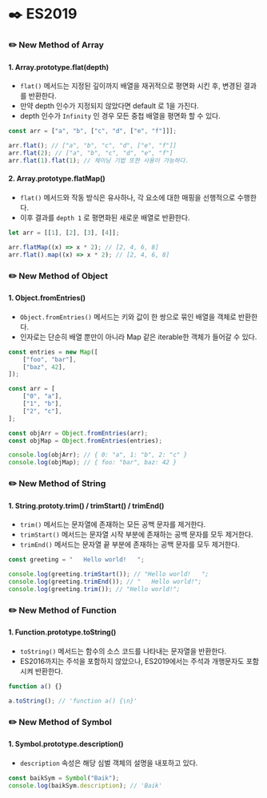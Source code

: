 # ✒️ ES2019

### ✏️ New Method of Array

#### 1. Array.prototype.flat(depth)

- `flat()` 메서드는 지정된 깊이까지 배열을 재귀적으로 평면화 시킨 후, 변경된 결과를 반환한다.
- 만약 depth 인수가 지정되지 않았다면 default 로 1을 가진다.
- depth 인수가 `Infinity` 인 경우 모든 중첩 배열을 평면화 할 수 있다.

```javascript
const arr = ["a", "b", ["c", "d", ["e", "f"]]];

arr.flat(); // ["a", "b", "c", "d", ["e", "f"]]
arr.flat(2); // ["a", "b", "c", "d", "e", "f"]
arr.flat(1).flat(1); // 체이닝 기법 또한 사용이 가능하다.
```

#### 2. Array.prototype.flatMap()

- `flat()` 메서드와 작동 방식은 유사하나, 각 요소에 대한 매핑을 선행적으로 수행한다.
- 이후 결과를 `depth 1` 로 평면화된 새로운 배열로 반환한다.

```javascript
let arr = [[1], [2], [3], [4]];

arr.flatMap((x) => x * 2); // [2, 4, 6, 8]
arr.flat().map((x) => x * 2); // [2, 4, 6, 8]
```

### ✏️ New Method of Object

#### 1. Object.fromEntries()

- `Object.fromEntries()` 메서드는 키와 값이 한 쌍으로 묶인 배열을 객체로 반환한다.
- 인자로는 단순히 배열 뿐만이 아니라 Map 같은 iterable한 객체가 들어갈 수 있다.

```javascript
const entries = new Map([
	["foo", "bar"],
	["baz", 42],
]);

const arr = [
	["0", "a"],
	["1", "b"],
	["2", "c"],
];

const objArr = Object.fromEntries(arr);
const objMap = Object.fromEntries(entries);

console.log(objArr); // { 0: "a", 1: "b", 2: "c" }
console.log(objMap); // { foo: "bar", baz: 42 }
```

### ✏️ New Method of String

#### 1. String.prototy.trim() / trimStart() / trimEnd()

- `trim()` 메서드는 문자열에 존재하는 모든 공백 문자를 제거한다.
- `trimStart()` 메서드는 문자열 시작 부분에 존재하는 공백 문자를 모두 제거한다.
- `trimEnd()` 메서드는 문자열 끝 부분에 존재하는 공백 문자를 모두 제거한다.

```javascript
const greeting = "   Hello world!   ";

console.log(greeting.trimStart()); // "Hello world!   ";
console.log(greeting.trimEnd()); // "   Hello world!";
console.log(greeting.trim()); // "Hello world!";
```

### ✏️ New Method of Function

#### 1. Function.prototype.toString()

- `toString()` 메서드는 함수의 소스 코드를 나타내는 문자열을 반환한다.
- ES2016까지는 주석을 포함하지 않았으나, ES2019에서는 주석과 개행문자도 포함시켜 반환한다.

```javascript
function a() {}

a.toString(); // 'function a() {\n}'
```

### ✏️ New Method of Symbol

#### 1. Symbol.prototype.description()

- `description` 속성은 해당 심벌 객체의 설명을 내포하고 있다.

```javascript
const baikSym = Symbol("Baik");
console.log(baikSym.description); // 'Baik'
```
